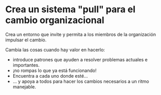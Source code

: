 # Crea un sistema "pull" para el cambio organizacional

<summary>
Crea un entorno que invite y permita a los miembros de la organización impulsar el cambio.
</summary>

Cambia las cosas cuando hay valor en hacerlo:

-   introduce patrones que ayuden a resolver problemas actuales e importantes.
-   ¡no rompas lo que ya está funcionando!
-   Encuentra a cada uno donde esté…
-   … y apoya a todos para hacer los cambios necesarios a un ritmo manejable.
